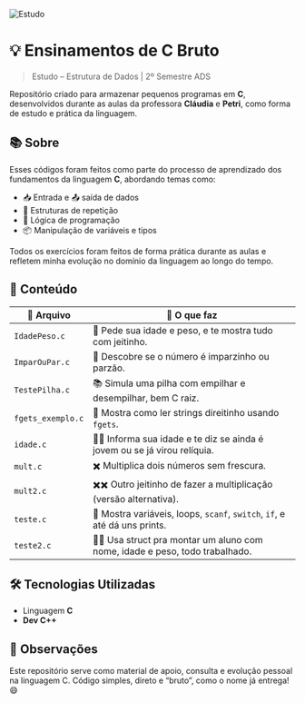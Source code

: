 ![Estudo](https://img.shields.io/badge/estudo-C-blue)

# 💡 Ensinamentos de C Bruto
> Estudo – Estrutura de Dados | 2º Semestre ADS

Repositório criado para armazenar pequenos programas em **C**, desenvolvidos durante as aulas da professora **Cláudia** e **Petri**, como forma de estudo e prática da linguagem.

## 📚 Sobre

Esses códigos foram feitos como parte do processo de aprendizado dos fundamentos da linguagem **C**, abordando temas como:

- 📥 Entrada e 📤 saída de dados  
- 🔁 Estruturas de repetição  
- 🧠 Lógica de programação  
- 📦 Manipulação de variáveis e tipos  

Todos os exercícios foram feitos de forma prática durante as aulas e refletem minha evolução no domínio da linguagem ao longo do tempo.

## 📂 Conteúdo

| 📄 Arquivo         | 🧠 O que faz                                                                 |
|--------------------|------------------------------------------------------------------------------|
| `IdadePeso.c`      | 👤 Pede sua idade e peso, e te mostra tudo com jeitinho.                     |
| `ImparOuPar.c`     | 🔢 Descobre se o número é imparzinho ou parzão.                              |
| `TestePilha.c`     | 📚 Simula uma pilha com empilhar e desempilhar, bem C raiz.                  |
| `fgets_exemplo.c`  | 🧵 Mostra como ler strings direitinho usando `fgets`.                        |
| `idade.c`          | 👶🧓 Informa sua idade e te diz se ainda é jovem ou se já virou relíquia.    |
| `mult.c`           | ✖️ Multiplica dois números sem frescura.                                     |
| `mult2.c`          | ✖️✖️ Outro jeitinho de fazer a multiplicação (versão alternativa).           |
| `teste.c`          | 🧪 Mostra variáveis, loops, `scanf`, `switch`, `if`, e até dá uns prints.   |
| `teste2.c`         | 🧍‍♀️ Usa struct pra montar um aluno com nome, idade e peso, todo trabalhado.|

## 🛠️ Tecnologias Utilizadas

- Linguagem **C**
- **Dev C++**

## 📝 Observações

Este repositório serve como material de apoio, consulta e evolução pessoal na linguagem C. Código simples, direto e “bruto”, como o nome já entrega! 😄
